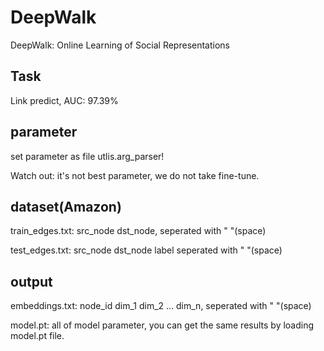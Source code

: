 # DeepWalk
DeepWalk: Online Learning of Social Representations


## Task
Link predict, AUC: 97.39%


## parameter
set parameter as file utlis.arg_parser!

Watch out: it's not best parameter, we do not take fine-tune.


## dataset(Amazon)
train_edges.txt: src_node dst_node, seperated with " "(space)

test_edges.txt: src_node dst_node label seperated with " "(space)


## output
embeddings.txt: node_id dim_1 dim_2 ... dim_n, seperated with " "(space)

model.pt: all of model parameter, you can get the same results by loading model.pt file.